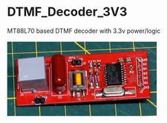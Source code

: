 # DTMF_Decoder_3V3
MT88L70 based DTMF decoder with 3.3v power/logic
<br><br>![PCB](Assembled_PCB.jpg)<BR><BR>
